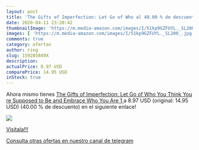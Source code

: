 ```yaml
---
layout: post
title: 'The Gifts of Imperfection: Let Go of Who al 40.00 % de descuento'
date: 2020-04-11 23:20:42
thumbnailImage: 'https://m.media-amazon.com/images/I/51kp9GZFUYL._SL200_.jpg'
images: [ 'https://m.media-amazon.com/images/I/51kp9GZFUYL._SL200_.jpg' ]
comments: true
category: ofertas
author: ring
slug: 159285849X
description:
actualPrice: 8.97 USD
comparePrice: 14.95 USD
inStock: true
---
```


Ahora mismo tienes [The Gifts of Imperfection: Let Go of Who You Think You re Supposed to Be and Embrace Who You Are  1 ](https://www.amazon.com/dp/159285849X/?tag=redken08-20) a 8.97 USD (original: 14.95 USD) (40.00 %  de descuento) en el siguiente enlace!

[![](https://m.media-amazon.com/images/I/51kp9GZFUYL._SL200_.jpg)](https://www.amazon.com/dp/159285849X/?tag=redken08-20)

[Visítala!!!](https://www.amazon.com/dp/159285849X/?tag=redken08-20)

[Consulta otras ofertas en nuestro canal de telegram](https://t.me/s/ofertas25)

